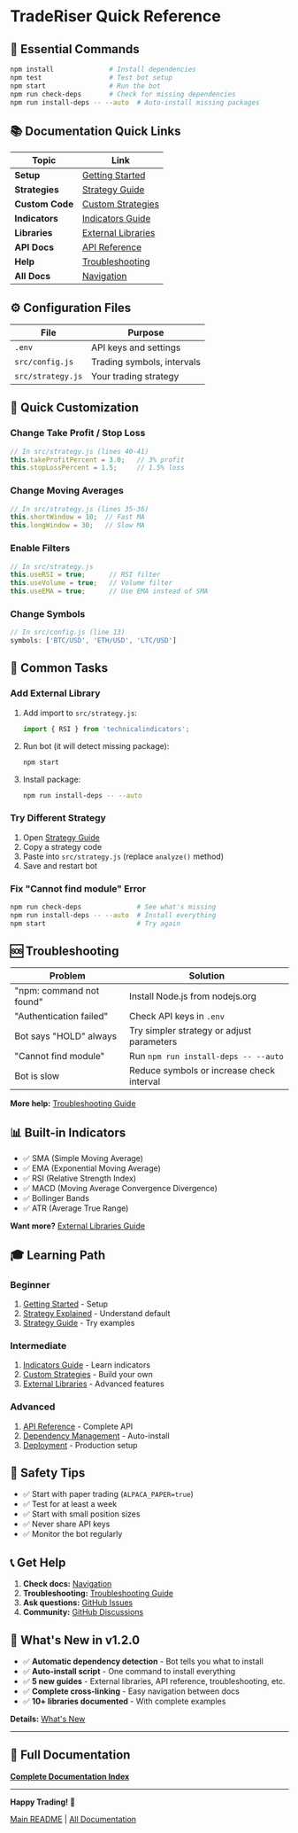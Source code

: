 # TradeRiser Quick Reference

## 🚀 Essential Commands

```bash
npm install              # Install dependencies
npm test                 # Test bot setup
npm start                # Run the bot
npm run check-deps       # Check for missing dependencies
npm run install-deps -- --auto  # Auto-install missing packages
```

## 📚 Documentation Quick Links

| Topic | Link |
|-------|------|
| **Setup** | [Getting Started](docs/GETTING_STARTED.md) |
| **Strategies** | [Strategy Guide](docs/STRATEGY_GUIDE.md) |
| **Custom Code** | [Custom Strategies](docs/CUSTOM_STRATEGIES.md) |
| **Indicators** | [Indicators Guide](docs/INDICATORS_GUIDE.md) |
| **Libraries** | [External Libraries](docs/EXTERNAL_LIBRARIES.md) |
| **API Docs** | [API Reference](docs/API_REFERENCE.md) |
| **Help** | [Troubleshooting](docs/TROUBLESHOOTING.md) |
| **All Docs** | [Navigation](docs/NAVIGATION.md) |

## ⚙️ Configuration Files

| File | Purpose |
|------|---------|
| `.env` | API keys and settings |
| `src/config.js` | Trading symbols, intervals |
| `src/strategy.js` | Your trading strategy |

## 🎯 Quick Customization

### Change Take Profit / Stop Loss
```javascript
// In src/strategy.js (lines 40-41)
this.takeProfitPercent = 3.0;   // 3% profit
this.stopLossPercent = 1.5;     // 1.5% loss
```

### Change Moving Averages
```javascript
// In src/strategy.js (lines 35-36)
this.shortWindow = 10;  // Fast MA
this.longWindow = 30;   // Slow MA
```

### Enable Filters
```javascript
// In src/strategy.js
this.useRSI = true;      // RSI filter
this.useVolume = true;   // Volume filter
this.useEMA = true;      // Use EMA instead of SMA
```

### Change Symbols
```javascript
// In src/config.js (line 13)
symbols: ['BTC/USD', 'ETH/USD', 'LTC/USD']
```

## 🔧 Common Tasks

### Add External Library

1. Add import to `src/strategy.js`:
   ```javascript
   import { RSI } from 'technicalindicators';
   ```

2. Run bot (it will detect missing package):
   ```bash
   npm start
   ```

3. Install package:
   ```bash
   npm run install-deps -- --auto
   ```

### Try Different Strategy

1. Open [Strategy Guide](docs/STRATEGY_GUIDE.md)
2. Copy a strategy code
3. Paste into `src/strategy.js` (replace `analyze()` method)
4. Save and restart bot

### Fix "Cannot find module" Error

```bash
npm run check-deps              # See what's missing
npm run install-deps -- --auto  # Install everything
npm start                       # Try again
```

## 🆘 Troubleshooting

| Problem | Solution |
|---------|----------|
| "npm: command not found" | Install Node.js from nodejs.org |
| "Authentication failed" | Check API keys in `.env` |
| Bot says "HOLD" always | Try simpler strategy or adjust parameters |
| "Cannot find module" | Run `npm run install-deps -- --auto` |
| Bot is slow | Reduce symbols or increase check interval |

**More help:** [Troubleshooting Guide](docs/TROUBLESHOOTING.md)

## 📊 Built-in Indicators

- ✅ SMA (Simple Moving Average)
- ✅ EMA (Exponential Moving Average)
- ✅ RSI (Relative Strength Index)
- ✅ MACD (Moving Average Convergence Divergence)
- ✅ Bollinger Bands
- ✅ ATR (Average True Range)

**Want more?** [External Libraries Guide](docs/EXTERNAL_LIBRARIES.md)

## 🎓 Learning Path

### Beginner
1. [Getting Started](docs/GETTING_STARTED.md) - Setup
2. [Strategy Explained](docs/STRATEGY_EXPLAINED.md) - Understand default
3. [Strategy Guide](docs/STRATEGY_GUIDE.md) - Try examples

### Intermediate
1. [Indicators Guide](docs/INDICATORS_GUIDE.md) - Learn indicators
2. [Custom Strategies](docs/CUSTOM_STRATEGIES.md) - Build your own
3. [External Libraries](docs/EXTERNAL_LIBRARIES.md) - Advanced features

### Advanced
1. [API Reference](docs/API_REFERENCE.md) - Complete API
2. [Dependency Management](docs/DEPENDENCY_MANAGEMENT.md) - Auto-install
3. [Deployment](docs/DEPLOYMENT.md) - Production setup

## 🔐 Safety Tips

- ✅ Start with paper trading (`ALPACA_PAPER=true`)
- ✅ Test for at least a week
- ✅ Start with small position sizes
- ✅ Never share API keys
- ✅ Monitor the bot regularly

## 📞 Get Help

1. **Check docs:** [Navigation](docs/NAVIGATION.md)
2. **Troubleshooting:** [Troubleshooting Guide](docs/TROUBLESHOOTING.md)
3. **Ask questions:** [GitHub Issues](https://github.com/yourusername/TradeRiser/issues)
4. **Community:** [GitHub Discussions](https://github.com/yourusername/TradeRiser/discussions)

## 🎉 What's New in v1.2.0

- ✅ **Automatic dependency detection** - Bot tells you what to install
- ✅ **Auto-install script** - One command to install everything
- ✅ **5 new guides** - External libraries, API reference, troubleshooting, etc.
- ✅ **Complete cross-linking** - Easy navigation between docs
- ✅ **10+ libraries documented** - With complete examples

**Details:** [What's New](docs/WHATS_NEW.md)

---

## 📖 Full Documentation

**[Complete Documentation Index](docs/NAVIGATION.md)**

---

**Happy Trading! 🚀**

[Main README](README.md) | [All Documentation](docs/NAVIGATION.md)
